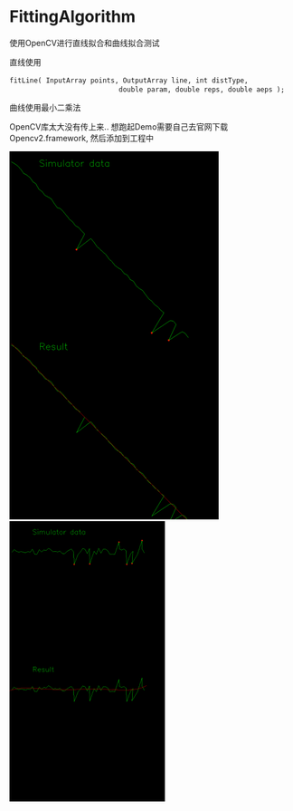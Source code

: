 # FittingAlgorithm

使用OpenCV进行直线拟合和曲线拟合测试

直线使用

```objc
fitLine( InputArray points, OutputArray line, int distType,
                           double param, double reps, double aeps );
```
曲线使用最小二乘法

OpenCV库太大没有传上来.. 想跑起Demo需要自己去官网下载Opencv2.framework, 然后添加到工程中

![Demo](https://github.com/GrayLand119/FittingAlgorithm/blob/master/FitLineTest.gif)
![Curve](https://github.com/GrayLand119/FittingAlgorithm/blob/master/FitLineTest2.gif)
